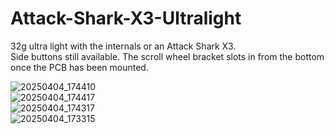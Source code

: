 # Attack-Shark-X3-Ultralight
 
32g ultra light with the internals or an Attack Shark X3.  
Side buttons still available. 
The scroll wheel bracket slots in from the bottom once the PCB has been mounted.  


![20250404_174410](https://github.com/user-attachments/assets/c7399d13-32bb-446a-af06-d3bd1a559ca9)  
![20250404_174417](https://github.com/user-attachments/assets/eee53c17-fdad-45a5-a2b0-01535ae9edf1)  
![20250404_174317](https://github.com/user-attachments/assets/2caa17fd-5d3e-446e-ad8a-d8ff1a4e85f0)  
![20250404_173315](https://github.com/user-attachments/assets/1ae99bb3-81f5-4961-81c1-e95681880ecf)  
